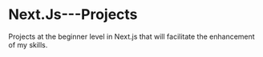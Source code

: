 # Next.Js---Projects
Projects at the beginner level in Next.js that will facilitate the enhancement of my skills.
